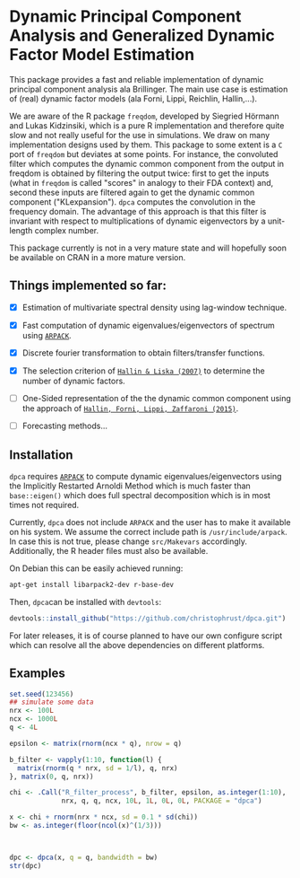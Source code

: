 # Dynamic Principal Component Analysis and Generalized Dynamic Factor Model Estimation

This package provides a fast and reliable implementation of dynamic principal component analysis ala Brillinger. The main use case is estimation of (real) dynamic factor models (ala Forni, Lippi, Reichlin, Hallin,...).

We are aware of the R package `freqdom`, developed by Siegried Hörmann and Lukas Kidzinsiki, which is a pure R implementation and therefore quite slow and not really useful for the use in simulations. We draw on many implementation designs used by them. This package to some extent is a `C` port of `freqdom` but deviates at some points. For instance, the convoluted filter which computes the dynamic common component from the output in freqdom is obtained by filtering the output twice: first to get the inputs \(what in `freqdom` is called "scores" in analogy to their FDA context\) and, second these inputs are filtered again to get the dynamic common component \("KLexpansion"\). `dpca` computes the convolution in the frequency domain. The advantage of this approach is that this filter is invariant with respect to multiplications of dynamic eigenvectors by a unit-length complex number.

This package currently is not in a very mature state and will hopefully soon be available on CRAN in a more mature version.

## Things implemented so far:

- [x] Estimation of multivariate spectral density using lag-window technique.
- [x] Fast computation of dynamic eigenvalues/eigenvectors of spectrum using [`ARPACK`](https://en.wikipedia.org/wiki/ARPACK).
- [x] Discrete fourier transformation to obtain filters/transfer functions.
- [x] The selection criterion of [`Hallin & Liska (2007)`](https://doi.org/10.1198/016214506000001275) to determine the number of dynamic factors.
- [ ] One-Sided representation of the the dynamic common component using the approach of [`Hallin, Forni, Lippi, Zaffaroni (2015)`](http://dx.doi.org/10.1016/j.jeconom.2013.10.017).
- [ ] Forecasting methods...



## Installation

`dpca` requires [`ARPACK`](https://en.wikipedia.org/wiki/ARPACK) to compute dynamic eigenvalues/eigenvectors using the Implicitly Restarted Arnoldi Method which is much faster than `base::eigen()` which does full spectral decomposition which is in most times not required.

Currently, `dpca` does not include `ARPACK` and the user has to make it available on his system. We assume the correct include path is `/usr/include/arpack`. In case this is not true, please change `src/Makevars` accordingly. Additionally, the R header files must also be available.

On Debian this can be easily achieved running:

```bash
apt-get install libarpack2-dev r-base-dev
```

Then, `dpca`can be installed with `devtools`:

```r
devtools::install_github("https://github.com/christophrust/dpca.git")
```

For later releases, it is of course planned to have our own configure script which can resolve all the above dependencies on different platforms.

## Examples

```r
set.seed(123456)
## simulate some data
nrx <- 100L
ncx <- 1000L
q <- 4L

epsilon <- matrix(rnorm(ncx * q), nrow = q)

b_filter <- vapply(1:10, function(l) {
  matrix(rnorm(q * nrx, sd = 1/l), q, nrx)
}, matrix(0, q, nrx))

chi <- .Call("R_filter_process", b_filter, epsilon, as.integer(1:10),
             nrx, q, q, ncx, 10L, 1L, 0L, 0L, PACKAGE = "dpca")

x <- chi + rnorm(nrx * ncx, sd = 0.1 * sd(chi))
bw <- as.integer(floor(ncol(x)^(1/3)))



dpc <- dpca(x, q = q, bandwidth = bw)
str(dpc)
```
